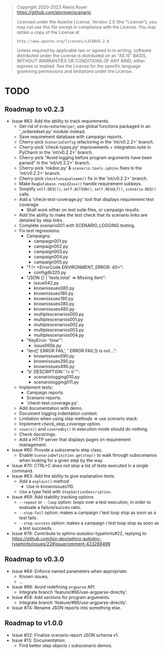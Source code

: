 > Copyright 2020-2023 Alexis Royer <https://github.com/alxroyer/scenario>
>
> Licensed under the Apache License, Version 2.0 (the "License");
> you may not use this file except in compliance with the License.
> You may obtain a copy of the License at
>
>     http://www.apache.org/licenses/LICENSE-2.0
>
> Unless required by applicable law or agreed to in writing, software
> distributed under the License is distributed on an "AS IS" BASIS,
> WITHOUT WARRANTIES OR CONDITIONS OF ANY KIND, either express or implied.
> See the License for the specific language governing permissions and
> limitations under the License.


# TODO

## Roadmap to v0.2.3

- Issue #83: Add the ability to track requirements.
    - Get rid of `OrderedSetHelper`, use global functions packaged in an '_orderedset.py' module instead.
    - Save requirement database with campaign reports.
    - Cherry-pick `ScenarioConfig` refactoring in the 'int/v0.2.2+' branch.
    - Cherry-pick 'check-types.py' improvements + integration note in PyCharm in the 'int/v0.2.2+' branch.
    - Cherry-pick "Avoid logging before program arguments have been parsed" in the 'int/v0.2.2+' branch.
    - Cherry-pick 'mkdoc.py' & `scenario.tools.sphinx` fixes in the 'int/v0.2.2+' branch.
    - Cherry-pick `checkfuncqualname()` fix in the 'int/v0.2.2+' branch.
    - Make `ReqDatabase.reqid2xxx()` handle requirement subkeys.
    - Simplify `self.DESC()`, `self.ACTION()`, `self.RESULT()`, `scenario.REQ()` calls.
    - Add a 'check-test-coverage.py' tool that displays requirement test coverage.
        - Shall work either on test suite files, or campaign results.
    - Add the ability to make the test check that its scenario links are detailed by step links.
    - Complete scenario001 with SCENARIO_LOGGING testing.
    - Fix test regressions:
        - Campaigns:
            - campaign001.py
            - campaign002.py
            - campaign003.py
            - campaign004.py
            - campaign005.py
        - "1 != <ErrorCode.ENVIRONMENT_ERROR: 40>":
            - configdb320.py
        - "JSON {} | 'tests.total' => Missing item":
            - issue042.py
            - knownissues080.py
            - knownissues180.py
            - knownissues190.py
            - knownissues380.py
            - knownissues480.py
            - multiplescenarios000.py
            - multiplescenarios001.py
            - multiplescenarios002.py
            - multiplescenarios003.py
            - multiplescenarios004.py
        - "KeyError: 'time'":
            - issue065b.py
        - "len(['      ERROR    FAIL', '      ERROR    FAIL']) is not...":
            - knownissues090.py
            - knownissues390.py
            - knownissues490.py
        - "b'  DESCRIPTION:' != b''":
            - scenariologging010.py
            - scenariologging011.py
    - Implement tests:
        - Campaign reports.
        - Scenario reports.
        - 'check-test-coverage.py'.
    - Add documentation with demo.
    - Document logging indentation context.
    - Limitation when using step methods => use scenario stack.
    - Implement *check_step_coverage* option.
    - `covers()` and `coveredby()` in execution mode should do nothing.
    - Check docstrings.
    - Add a HTTP server that displays pages on requirement management.
- Issue #80: Provide a subscenario step class.
    - Enable `ScenarioDefinition.getstep()` to walk through subscenarios when looking for a given step by the way.
- Issue #70: CTRL+C does not stop a list of tests executed in a single command.
- Issue #63: Add the ability to give explanation texts.
    - Add a `explain()` method.
        - Use in knownissues110.
    - Use a type field with `StepSectionDescription`.
- Issue #69: Add stability tracking options
    - `--repeat` or `--loop` option: loops over a test execution, in order to evaluate a failure/succes ratio.
    - `--stop-fail` option: makes a campaign / test loop stop as soon as a test fails.
    - `--stop-success` option: makes a campaign / test loop stop as soon as a test succeeds.
- Issue #78: Contribute to sphinx-autodoc-typehints#22, replying to https://github.com/tox-dev/sphinx-autodoc-typehints/issues/22#issuecomment-423289499


## Roadmap to v0.3.0

- Issue #84: Enforce named parameters when appropriate.
    - Known issues,
    - ...
- Issue #66: Avoid redefining `argparse` API.
    - Integrate branch 'feature/#66/use-argparse-directly'.
- Issue #58: Add sections for program arguments.
    - Integrate branch 'feature/#66/use-argparse-directly'.
- Issue #74: Rename JSON reports into something else.


## Roadmap to v1.0.0

- Issue #32: Finalize scenario report JSON schema v1.
- Issue #13: Documentation:
    - Find better step objects / subscenario demos.
